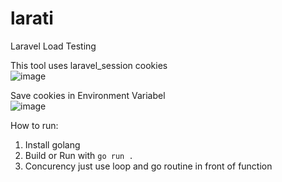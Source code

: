 # larati
Laravel Load Testing 

This tool uses laravel_session cookies  
![image](https://github.com/user-attachments/assets/719d04b5-cc6c-4210-a154-99259fba4ef6)  

Save cookies in Environment Variabel  
![image](https://github.com/user-attachments/assets/42cb088a-0332-4658-8966-56c61aa6fc10)  

How to run:
1. Install golang
2. Build or Run with `go run .`
3. Concurency just use loop and go routine in front of function
